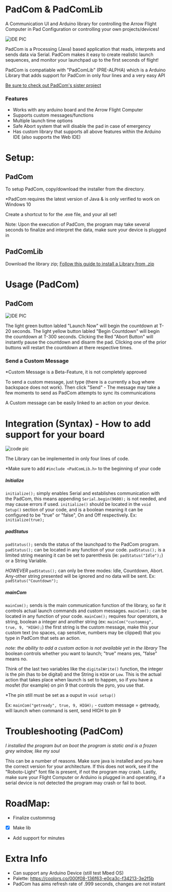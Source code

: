 # PadCom & PadComLib
A Communication UI and Arduino library for controlling the Arrow Flight Computer in Pad Configuration or controlling your own projects/devices!

![IDE PIC](https://i.imgur.com/Cn5pzh5.png)


PadCom is a Processing (Java) based application that reads, interprets and sends data via Serial. 
PadCom makes it easy to create realistic launch sequences, and monitor your launchpad up to the first seconds of flight!



PadCom is compatiable with "PadComLib" (PRE-ALPHA) which is a Arduino Library that adds support for PadCom in only four lines and a very easy API

[Be sure to check out PadCom's sister project](https://github.com/RockoonTechnologies/BoardCom)
### Features
 - Works with any arduino board and the Arrow Flight Computer
 - Supports custom messages/functions
 - Multiple launch time options
 - Safe Abort system that will disable the pad in case of emergency
 - Has custom library that supports all above features within the Arduino IDE (also supports the Web IDE)


# Setup:

## PadCom
To setup PadCom, copy/download the installer from the directory.

*PadCom requires the latest version of Java & is only verified to work on Windows 10 

Create a shortcut to for the .exe file, and your all set!

Note: Upon the execution of PadCom, the program may take several seconds to finalize and interpret the data, make sure your device is plugged in

## PadComLib
Download the library zip;
[Follow this guide to install a Library from .zip](https://www.arduino.cc/en/guide/libraries#toc4)

# Usage (PadCom)

## PadCom
![IDE PIC](https://i.imgur.com/Cn5pzh5.png)

The light green button labled "Launch Now" will begin the countdown at T-20 seconds.
The light yellow button labled "Begin Countdown" will begin the countdown at T-300 seconds.
Clicking the Red "Abort Button" will instantly pause the countdown and disarm the pad. Clicking one of the prior buttons will restart the countdown at there respective times.

### Send a Custom Message 
 *Custom Message is a Beta-Feature, it is not completely approved 
 
 To send a custom message, just type (there is a currently a bug where backspace does not work).
 Then click "Send" - The message may take a few moments to send as PadCom attempts to sync its communications
 
 A Custom message can be easily linked to an action on your device.



# Integration (Syntax) - How to add support for your board

![code pic](https://i.imgur.com/rx6Ou6q.png)

The Library can be implemented in only four lines of code.

*Make sure to add ```#include <PadComLib.h>``` to the beginning of your code
 
 ##### Initialize
 
 ```initialize();``` simply enables Serial and establishes communication with the PadCom, this means appending ```Serial.begin(9600);``` is not needed, and may cause errors if used. ```initialize()``` should be located in the ```void Setup()``` section of your code, and is a boolean meaning it can be configured to be "true" or "false", On and Off respectively.
 Ex: ```initialize(true);```
 
##### padStatus
 ```padStatus();``` sends the status of the launchpad to the PadCom program. ```padStatus();``` can be located in any function of your code. ```padStatus();```  is a limited string meaning it can be set to parenthesis (ie: ```padStatus("Idle");```) or a String Variable.

*HOWEVER*  ```padStatus();``` can only be three modes: Idle, Countdown, Abort. Any-other string presented will be ignored and no data will be sent. Ex: ```padStatus("Countdown");```

##### mainCom
 ```mainCom();``` sends is the main communication function of the library, so far it controls actual launch commands and custom messages. ```mainCom();``` can be located in any function of your code.  ```mainCom();``` requires four operators, a string, boolean a integer and another string (ex: ```mainCom("custommsg", true, 9, "HIGH);```) the first string is the custom message, make this your custom text (no spaces, cap sensitive, numbers may be clipped) that you type in PadCom that sets an action.
 
 *note: the ability to add a custom action is not available yet in the library*
 The boolean controls whether you want to launch; "true" means yes, "false" means no. 
 
 Think of the last two variables like the ```digitalWrite()``` function, the integer is the pin (has to be digital) and the String is ```HIGH``` or ```Low```. This is the actual action that takes place when launch is set to happen, so if you have a mosfet (for example) on pin 9 that controls the pyro, you use that.
 
 *The pin still must be set as a ouput in ```void setup()```

Ex: ```mainCom("getready", true, 9, HIGH);``` - custom message = getready, will launch when command is sent, send HIGH to pin 9


# Troubleshooting (PadCom)

*I installed the program but on boot the program is static and is a frozen grey window, like my soul*


   This can be a number of reasons. Make sure java is installed and you have the correct version for your architecture.
   If this does not work, see if the "Roboto-Light" font file is present, if not the program may crash.
   Lastly, make sure your Flight Computer or Arduino is plugged in and operating, if a serial device is not detected the program may crash or fail to boot.

# RoadMap:

- Finalize custommsg
- [x] Make lib 
- Add support for minutes

# Extra Info

- Can support any Arduino Device (still test Mbed OS)
- Palette: https://coolors.co/000f08-136f63-e0ca3c-f34213-3e2f5b
- PadCom has aims refresh rate of .999 seconds, changes are not instant
